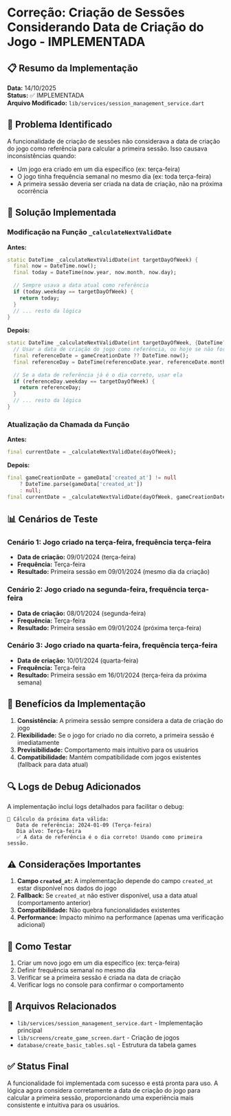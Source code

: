 # Correção: Criação de Sessões Considerando Data de Criação do Jogo - IMPLEMENTADA

## 📋 Resumo da Implementação

**Data:** 14/10/2025  
**Status:** ✅ IMPLEMENTADA  
**Arquivo Modificado:** `lib/services/session_management_service.dart`

## 🎯 Problema Identificado

A funcionalidade de criação de sessões não considerava a data de criação do jogo como referência para calcular a primeira sessão. Isso causava inconsistências quando:

- Um jogo era criado em um dia específico (ex: terça-feira)
- O jogo tinha frequência semanal no mesmo dia (ex: toda terça-feira)
- A primeira sessão deveria ser criada na data de criação, não na próxima ocorrência

## 🔧 Solução Implementada

### Modificação na Função `_calculateNextValidDate`

**Antes:**
```dart
static DateTime _calculateNextValidDate(int targetDayOfWeek) {
  final now = DateTime.now();
  final today = DateTime(now.year, now.month, now.day);
  
  // Sempre usava a data atual como referência
  if (today.weekday == targetDayOfWeek) {
    return today;
  }
  // ... resto da lógica
}
```

**Depois:**
```dart
static DateTime _calculateNextValidDate(int targetDayOfWeek, {DateTime? gameCreationDate}) {
  // Usar a data de criação do jogo como referência, ou hoje se não fornecida
  final referenceDate = gameCreationDate ?? DateTime.now();
  final referenceDay = DateTime(referenceDate.year, referenceDate.month, referenceDate.day);
  
  // Se a data de referência já é o dia correto, usar ela
  if (referenceDay.weekday == targetDayOfWeek) {
    return referenceDay;
  }
  // ... resto da lógica
}
```

### Atualização da Chamada da Função

**Antes:**
```dart
final currentDate = _calculateNextValidDate(dayOfWeek);
```

**Depois:**
```dart
final gameCreationDate = gameData['created_at'] != null 
    ? DateTime.parse(gameData['created_at']) 
    : null;
final currentDate = _calculateNextValidDate(dayOfWeek, gameCreationDate: gameCreationDate);
```

## 📊 Cenários de Teste

### Cenário 1: Jogo criado na terça-feira, frequência terça-feira
- **Data de criação:** 09/01/2024 (terça-feira)
- **Frequência:** Terça-feira
- **Resultado:** Primeira sessão em 09/01/2024 (mesmo dia da criação)

### Cenário 2: Jogo criado na segunda-feira, frequência terça-feira
- **Data de criação:** 08/01/2024 (segunda-feira)
- **Frequência:** Terça-feira
- **Resultado:** Primeira sessão em 09/01/2024 (próxima terça-feira)

### Cenário 3: Jogo criado na quarta-feira, frequência terça-feira
- **Data de criação:** 10/01/2024 (quarta-feira)
- **Frequência:** Terça-feira
- **Resultado:** Primeira sessão em 16/01/2024 (terça-feira da próxima semana)

## 🎯 Benefícios da Implementação

1. **Consistência:** A primeira sessão sempre considera a data de criação do jogo
2. **Flexibilidade:** Se o jogo for criado no dia correto, a primeira sessão é imediatamente
3. **Previsibilidade:** Comportamento mais intuitivo para os usuários
4. **Compatibilidade:** Mantém compatibilidade com jogos existentes (fallback para data atual)

## 🔍 Logs de Debug Adicionados

A implementação inclui logs detalhados para facilitar o debug:

```
📅 Cálculo da próxima data válida:
   Data de referência: 2024-01-09 (Terça-feira)
   Dia alvo: Terça-feira
   ✅ A data de referência é o dia correto! Usando como primeira sessão.
```

## ⚠️ Considerações Importantes

1. **Campo `created_at`:** A implementação depende do campo `created_at` estar disponível nos dados do jogo
2. **Fallback:** Se `created_at` não estiver disponível, usa a data atual (comportamento anterior)
3. **Compatibilidade:** Não quebra funcionalidades existentes
4. **Performance:** Impacto mínimo na performance (apenas uma verificação adicional)

## 🧪 Como Testar

1. Criar um novo jogo em um dia específico (ex: terça-feira)
2. Definir frequência semanal no mesmo dia
3. Verificar se a primeira sessão é criada na data de criação
4. Verificar logs no console para confirmar o comportamento

## 📝 Arquivos Relacionados

- `lib/services/session_management_service.dart` - Implementação principal
- `lib/screens/create_game_screen.dart` - Criação de jogos
- `database/create_basic_tables.sql` - Estrutura da tabela games

## ✅ Status Final

A funcionalidade foi implementada com sucesso e está pronta para uso. A lógica agora considera corretamente a data de criação do jogo para calcular a primeira sessão, proporcionando uma experiência mais consistente e intuitiva para os usuários.

